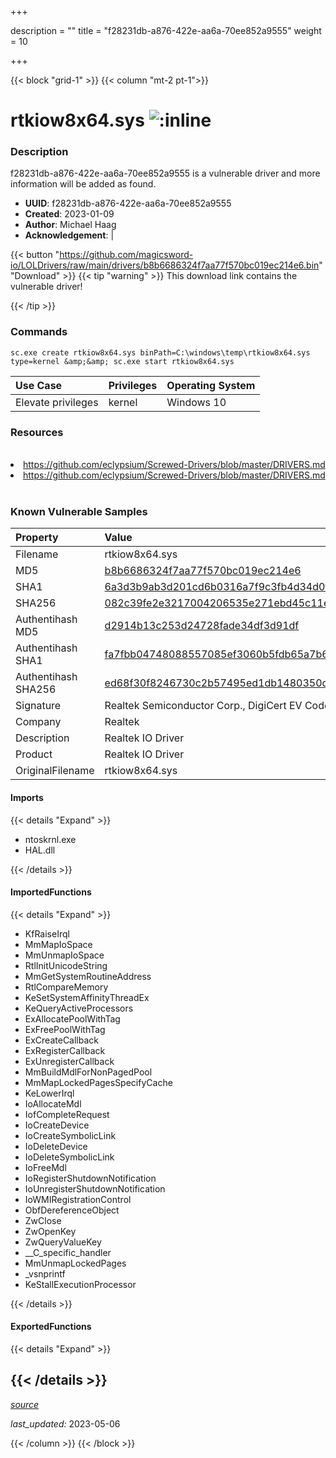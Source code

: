 +++

description = ""
title = "f28231db-a876-422e-aa6a-70ee852a9555"
weight = 10

+++


{{< block "grid-1" >}}
{{< column "mt-2 pt-1">}}


# rtkiow8x64.sys ![:inline](/images/twitter_verified.png) 


### Description

f28231db-a876-422e-aa6a-70ee852a9555 is a vulnerable driver and more information will be added as found.
- **UUID**: f28231db-a876-422e-aa6a-70ee852a9555
- **Created**: 2023-01-09
- **Author**: Michael Haag
- **Acknowledgement**:  | [](https://twitter.com/)

{{< button "https://github.com/magicsword-io/LOLDrivers/raw/main/drivers/b8b6686324f7aa77f570bc019ec214e6.bin" "Download" >}}
{{< tip "warning" >}}
This download link contains the vulnerable driver!

{{< /tip >}}

### Commands

```
sc.exe create rtkiow8x64.sys binPath=C:\windows\temp\rtkiow8x64.sys type=kernel &amp;&amp; sc.exe start rtkiow8x64.sys
```

| Use Case | Privileges | Operating System | 
|:---- | ---- | ---- |
| Elevate privileges | kernel | Windows 10 |

### Resources
<br>
<li><a href=" https://github.com/eclypsium/Screwed-Drivers/blob/master/DRIVERS.md"> https://github.com/eclypsium/Screwed-Drivers/blob/master/DRIVERS.md</a></li>
<li><a href="https://github.com/eclypsium/Screwed-Drivers/blob/master/DRIVERS.md">https://github.com/eclypsium/Screwed-Drivers/blob/master/DRIVERS.md</a></li>
<br>

### Known Vulnerable Samples

| Property           | Value |
|:-------------------|:------|
| Filename           | rtkiow8x64.sys |
| MD5                | [b8b6686324f7aa77f570bc019ec214e6](https://www.virustotal.com/gui/file/b8b6686324f7aa77f570bc019ec214e6) |
| SHA1               | [6a3d3b9ab3d201cd6b0316a7f9c3fb4d34d0f403](https://www.virustotal.com/gui/file/6a3d3b9ab3d201cd6b0316a7f9c3fb4d34d0f403) |
| SHA256             | [082c39fe2e3217004206535e271ebd45c11eb072efde4cc9885b25ba5c39f91d](https://www.virustotal.com/gui/file/082c39fe2e3217004206535e271ebd45c11eb072efde4cc9885b25ba5c39f91d) |
| Authentihash MD5   | [d2914b13c253d24728fade34df3d91df](https://www.virustotal.com/gui/search/authentihash%253Ad2914b13c253d24728fade34df3d91df) |
| Authentihash SHA1  | [fa7fbb04748088557085ef3060b5fdb65a7b6b10](https://www.virustotal.com/gui/search/authentihash%253Afa7fbb04748088557085ef3060b5fdb65a7b6b10) |
| Authentihash SHA256| [ed68f30f8246730c2b57495ed1db1480350d879b01d070999d35f38630865f5c](https://www.virustotal.com/gui/search/authentihash%253Aed68f30f8246730c2b57495ed1db1480350d879b01d070999d35f38630865f5c) |
| Signature         | Realtek Semiconductor Corp., DigiCert EV Code Signing CA, DigiCert   |
| Company           | Realtek                                             |
| Description       | Realtek IO Driver |
| Product           | Realtek IO Driver                       |
| OriginalFilename  | rtkiow8x64.sys  |


#### Imports
{{< details "Expand" >}}
* ntoskrnl.exe
* HAL.dll

{{< /details >}}
#### ImportedFunctions
{{< details "Expand" >}}
* KfRaiseIrql
* MmMapIoSpace
* MmUnmapIoSpace
* RtlInitUnicodeString
* MmGetSystemRoutineAddress
* RtlCompareMemory
* KeSetSystemAffinityThreadEx
* KeQueryActiveProcessors
* ExAllocatePoolWithTag
* ExFreePoolWithTag
* ExCreateCallback
* ExRegisterCallback
* ExUnregisterCallback
* MmBuildMdlForNonPagedPool
* MmMapLockedPagesSpecifyCache
* KeLowerIrql
* IoAllocateMdl
* IofCompleteRequest
* IoCreateDevice
* IoCreateSymbolicLink
* IoDeleteDevice
* IoDeleteSymbolicLink
* IoFreeMdl
* IoRegisterShutdownNotification
* IoUnregisterShutdownNotification
* IoWMIRegistrationControl
* ObfDereferenceObject
* ZwClose
* ZwOpenKey
* ZwQueryValueKey
* __C_specific_handler
* MmUnmapLockedPages
* _vsnprintf
* KeStallExecutionProcessor

{{< /details >}}
#### ExportedFunctions
{{< details "Expand" >}}

{{< /details >}}
-----



[*source*](https://github.com/magicsword-io/LOLDrivers/tree/main/yaml/f28231db-a876-422e-aa6a-70ee852a9555.yaml)

*last_updated:* 2023-05-06








{{< /column >}}
{{< /block >}}
